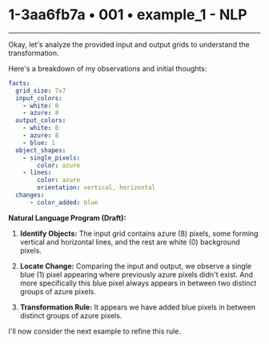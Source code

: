 # 1-3aa6fb7a • 001 • example_1 - NLP

---
Okay, let's analyze the provided input and output grids to understand the transformation.

Here's a breakdown of my observations and initial thoughts:



```yaml
facts:
  grid_size: 7x7
  input_colors:
    - white: 0
    - azure: 8
  output_colors:
    - white: 0
    - azure: 8
    - blue: 1
  object_shapes:
    - single_pixels:
        color: azure
    - lines:
        color: azure
        orientation: vertical, horizontal
  changes:
      - color_added: blue
```



**Natural Language Program (Draft):**

1.  **Identify Objects:** The input grid contains azure (8) pixels, some forming vertical and horizontal lines, and the rest are white (0) background pixels.

2.  **Locate Change:** Comparing the input and output, we observe a single blue (1) pixel appearing where previously azure pixels didn't exist. And more specifically this blue pixel always appears in between two distinct groups of azure pixels.

3.  **Transformation Rule:** It appears we have added blue pixels in between distinct groups of azure pixels.

I'll now consider the next example to refine this rule.

